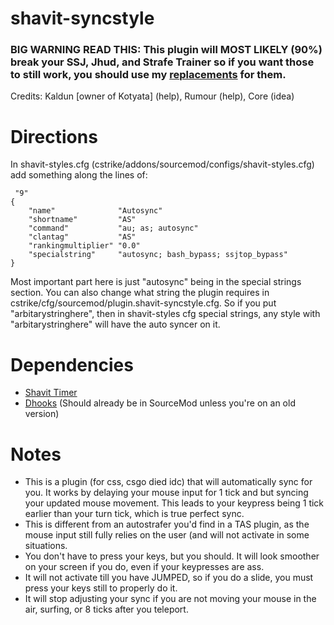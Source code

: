 # shavit-syncstyle

### BIG WARNING READ THIS: This plugin will MOST LIKELY (90%) break your SSJ, Jhud, and Strafe Trainer so if you want those to still work, you should use my [replacements](https://github.com/Nimmy2222/bhop-get-stats) for them.

Credits: Kaldun [owner of Kotyata] (help), Rumour (help), Core (idea)

# Directions

In shavit-styles.cfg (cstrike/addons/sourcemod/configs/shavit-styles.cfg) add something along the lines of:
```
 "9"
{
	"name"				"Autosync"
	"shortname"			"AS"
	"command"			"au; as; autosync"
	"clantag"			"AS"
	"rankingmultiplier"	"0.0"
	"specialstring"		"autosync; bash_bypass; ssjtop_bypass"
}
```
Most important part here is just "autosync" being in the special strings section. You can also change what string the plugin
requires in cstrike/cfg/sourcemod/plugin.shavit-syncstyle.cfg. So if you put "arbitarystringhere", then in shavit-styles cfg
special strings, any style with "arbitarystringhere" will have the auto syncer on it.

# Dependencies
* [Shavit Timer](https://github.com/shavitush/bhoptimer)
* [Dhooks](https://forums.alliedmods.net/showpost.php?p=2588686&postcount=589) (Should already be in SourceMod unless you're on an old version)

# Notes
* This is a plugin (for css, csgo died idc) that will automatically sync for you. It works by delaying your mouse input for 1 tick and but syncing your updated mouse movement. This leads to your keypress being 1 tick earlier than your turn tick, which is true perfect sync.
* This is different from an autostrafer you'd find in a TAS plugin, as the mouse input still fully relies on the user (and will not activate in some situations.
* You don't have to press your keys, but you should. It will look smoother on your screen if you do, even if your keypresses are ass.
* It will not activate till you have JUMPED, so if you do a slide, you must press your keys still to properly do it.
* It will stop adjusting your sync if you are not moving your mouse in the air, surfing, or 8 ticks after you teleport.
